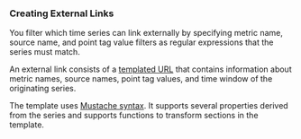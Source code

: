 ### Creating External Links

You filter which time series can link externally by specifying metric name, source name, and point tag value filters as
regular expressions that the series must match.

An external link consists of a [templated URL](https://docs.wavefront.com/external_links_managing.html) that contains information
about metric names, source names, point tag values, and time window of the originating series.

The template uses [Mustache syntax](https://mustache.github.io/). It supports several properties derived from the series
and supports functions to transform sections in the template.

